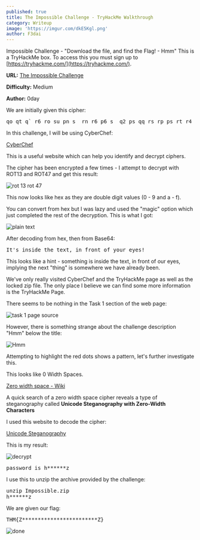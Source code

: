 ```yaml
---
published: true
title: The Impossible Challenge - TryHackMe Walkthrough
category: Writeup
image: 'https://imgur.com/dkE5Kgl.png'
author: F3dai
---
```

Impossible Challenge - "Download the file, and find the Flag! - Hmm" This is a TryHackMe box. To access this you must sign up to [https://tryhackme.com/](https://tryhackme.com/).

**URL:** [The Impossible Challenge](https://www.tryhackme.com/room/theimpossiblechallenge)

**Difficulty:** Medium

**Author:** 0day

We are initially given this cipher:

<pre>qo qt q` r6 ro su pn s_ rn r6 p6 s_ q2 ps qq rs rp ps rt r4 pu pt qn r4 rq pt q` so pu ps r4 sq pu ps q2 su rn on oq o_ pu ps ou r5 pu pt r4 sr rp qt pu rs q2 qt r4 r4 ro su pq o5</pre>

In this challenge, I will be using CyberChef:

[CyberChef](https://gchq.github.io/CyberChef/)

This is a useful website which can help you identify and decrypt ciphers.

The cipher has been encrypted a few times - I attempt to decrypt with ROT13 and ROT47 and get this result:

![rot 13 rot 47](https://imgur.com/bYBZ1i4.png)

This now looks like hex as they are double digit values (0 - 9 and a - f). 

You can convert from hex but I was lazy and used the "magic" option which just completed the rest of the decryption. This is what I got:

![plain text](https://imgur.com/Od4X139.png)

After decoding from hex, then from Base64:

<pre>It's inside the text, in front of your eyes!</pre>

This looks like a hint - something is inside the text, in front of our eyes, implying the next "thing" is somewhere we have already been.

We've only really visited CyberChef and the TryHackMe page as well as the locked zip file. The only place I believe we can find some more information is the TryHackMe Page.

There seems to be nothing in the Task 1 section of the web page:

![task 1 page source](https://imgur.com/aFRKeVM.png)

However, there is something strange about the challenge description "Hmm" below the title:

![Hmm](https://imgur.com/rYDNJJp.png)

Attempting to highlight the red dots shows a pattern, let's further investigate this.

This looks like 0 Width Spaces.

[Zero width space - Wiki](https://en.wikipedia.org/wiki/Zero-width_space)


A quick search of a zero width space cipher reveals a type of steganography called **Unicode Steganography with Zero-Width Characters**

I used this website to decode the cipher:

[Unicode Steganography](https://330k.github.io/misc_tools/unicode_steganography.html)

This is my result:

![decrypt](https://imgur.com/4uyEw1I.png)

<pre>password is h******z</pre>

I use this to unzip the archive provided by the challenge:

<pre>unzip Impossible.zip
h******z</pre>

We are given our flag:

<pre>THM{Z************************Z}</pre>

![done](https://imgur.com/YlmhVDj.png)








